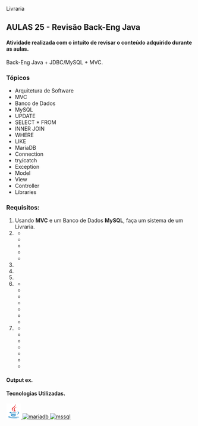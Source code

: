 
Livraria
<h2>AULAS 25 - Revisão Back-Eng Java</h2>
<h4><p>Atividade realizada com o intuito de revisar o conteúdo adquirido durante as aulas.</p></h4>
<p>Back-Eng Java + JDBC/MySQL + MVC.</p>
<h3>Tópicos</h3>
<ul>
<li>Arquitetura de Software</li>
<li>MVC</li>
<li>Banco de Dados</li> 
<li>MySQL</li>
<li>UPDATE</li>
<li>SELECT * FROM</li>
<li>INNER JOIN</li>
<li>WHERE</li>
<li>LIKE</li>
<li>MariaDB</li>
<li>Connection</li>
<li>try/catch</li>
<li>Exception</li>
<li>Model</li>
<li>View</li>
<li>Controller</li>
<li>Libraries</li>
</ul>

<h3>Requisitos:</h3>
<ol>
  <li>Usando <b>MVC</b> e um Banco de Dados <b>MySQL</b>, faça um sistema de um Livraria.</li>
  <li>
    <ul>
    <li> <b></b> </li>    
    <li> <b></b> </li>
    <li> <b></b> </li>
    <li> <b></b> </li>
    <li> <b></b> </li>
    </ul>  
  </li>
  <li></li>
  <li></li>  
  <li></li>
  
<li>
    <ul>
    <li><b></b></li>
    <li><b></b></li>
    <li><b></b></li>      
    <li><b></b></li>
    <li><b></b></li>
    <li><b></b></li>      
    <li><b></b></li>
    </ul>  
  </li>
  <li>
    <ul>
    <li><b></b></li>
    <li><b></b></li> 
    <li><b></b></li> 
    <li><b></b></li>
    <li><b></b></li>
    <li><b></b></li>
    <li><b></b></li>
    </ul>  
  </li>
</ol>


<h4>Output ex.</h4> 


<h4>Tecnologias Utilizadas.</h4>
 
<p align="left">
<a href="https://www.java.com" target="_blank" rel="noreferrer"> <img src="https://raw.githubusercontent.com/devicons/devicon/master/icons/java/java-original.svg" alt="java" width="40" height="40"/> </a> <a href="https://mariadb.org/" target="_blank" rel="noreferrer"> <img src="https://www.vectorlogo.zone/logos/mariadb/mariadb-icon.svg" alt="mariadb" width="40" height="40"/> </a> <a href="https://www.microsoft.com/en-us/sql-server" target="_blank" rel="noreferrer"> <img src="https://www.svgrepo.com/show/303229/microsoft-sql-server-logo.svg" alt="mssql" width="40" height="40"/> </a> </p> 

